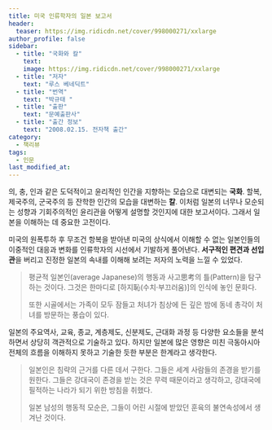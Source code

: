```yaml
---
title: 미국 인류학자의 일본 보고서
header:
  teaser: https://img.ridicdn.net/cover/998000271/xxlarge
author_profile: false
sidebar:
  - title: "국화와 칼"
    text:
    image: https://img.ridicdn.net/cover/998000271/xxlarge
  - title: "저자"
    text: "루스 베네딕트"
  - title: "번역"
    text: "박규태 "
  - title: "출판"
    text: "문예출판사"
  - title: "출간 정보"
    text: "2008.02.15. 전자책 출간"
category:
  - 책리뷰
tags:
  - 인문
last_modified_at:
---
```


의, 충, 인과 같은 도덕적이고 윤리적인 인간을 지향하는 모습으로 대변되는 **국화**. 할복, 제국주의, 군국주의 등 잔학한 인간의 모습을 대변하는 **칼**. 이처럼 일본의 너무나 모순되는 성향과 기회주의적인 윤리관을 어떻게 설명할 것인지에 대한 보고서이다. 그래서 일본을 이해하는 데 중요한 고전이다. 

미국의 원폭투하 후 무조건 항복을 받아낸 미국의 상식에서 이해할 수 없는 일본인들의 이중적인 대응과 변화를 인류학자의 시선에서 기발하게 풀어낸다. **서구적인 편견과 선입관**을 버리고 진정한 일본의 속내를 이해해 보려는 저자의 노력을 느낄 수 있었다. 

> 평균적 일본인(average Japanese)의 행동과 사고思考의 틀(Pattern)을 탐구하는 것이다. 그것은 한마디로 [하지恥(수치·부끄러움)]의 인식에 놓인 문화다. 
>
> 또한 시골에서는 가족이 모두 잠들고 처녀가 침상에 든 깊은 밤에 동네 총각이 처녀를 방문하는 풍습이 있다. 

일본의 주요역사, 교육, 종교, 계층제도, 신분제도, 근대화 과정 등 다양한 요소들을 분석하면서 상당히 객관적으로 기술하고 있다. 하지만 일본에 많은 영향은 미친 극동아시아 전체의 흐름을 이해하지 못하고 기술한 듯한 부분은 한계라고 생각한다. 

> 일본인은 침략의 근거를 다른 데서 구한다. 그들은 세계 사람들의 존경을 받기를 원한다. 그들은 강대국이 존경을 받는 것은 무력 때문이라고 생각하고, 강대국에 필적하는 나라가 되기 위한 방침을 취했다. 
>
> 일본 남성의 행동적 모순은, 그들이 어린 시절에 받았던 훈육의 불연속성에서 생겨난 것이다. 
